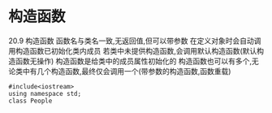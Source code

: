 # 构造函数
20.9
构造函数
函数名与类名一致,无返回值,但可以带参数
在定义对象时会自动调用构造函数已初始化类内成员
若类中未提供构造函数,会调用默认构造函数(默认构造函数无操作)
构造函数是给类中的成员属性初始化的
构造函数也可以有多个,无论类中有几个构造函数,最终仅会调用一个(带参数的构造函数,函数重载)

    #include<iostream>
    using namespace std;
    class People